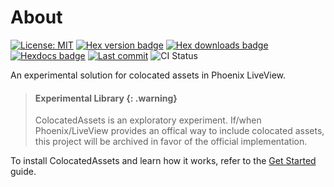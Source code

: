 # About

[![License: MIT](https://img.shields.io/badge/License-MIT-yellow.svg)](https://opensource.org/license/MIT)
[![Hex version badge](https://img.shields.io/hexpm/v/colocated_assets.svg)](https://hex.pm/packages/colocated_assets)
[![Hex downloads badge](https://img.shields.io/hexpm/dt/colocated_assets.svg)](https://hex.pm/packages/colocated_assets)
[![Hexdocs badge](https://img.shields.io/badge/docs-hexdocs-purple)](https://hexdocs.pm/colocated_assets)
[![Last commit](https://img.shields.io/github/last-commit/frankdugan3/colocated_assets.svg)](https://github.com/frankdugan3/colocated_assets)
![CI Status](https://github.com/frankdugan3/colocated_assets/workflows/CI/badge.svg)

An experimental solution for colocated assets in Phoenix LiveView.

> #### Experimental Library {: .warning}
>
> ColocatedAssets is an exploratory experiment. If/when Phoenix/LiveView provides an offical way to include colocated assets, this project will be archived in favor of the official implementation.

To install ColocatedAssets and learn how it works, refer to the [Get Started](get-started.html) guide.
